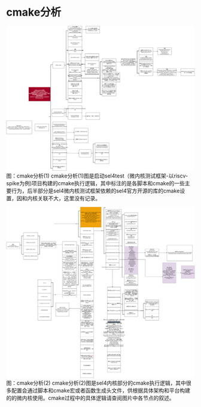 <!--
SPDX-License-Identifier: GPL-2.0
Copyright 2022, tyyteam(Qingtao Liu, Yang Lei, Yang Chen)
qtliu@mail.ustc.edu.cn, le24@mail.ustc.edu.cn, chenyangcs@mail.ustc.edu.cn
-->
# cmake分析

![cmake1](https://raw.githubusercontent.com/GooTal/picBed/master/myPics/cmake1.png)
图：cmake分析(1)
cmake分析(1)图是启动sel4test（微内核测试框架-以riscv-spike为例)项目构建的cmake执行逻辑，其中标注的是各脚本和cmake的一些主要行为，后半部分是sel4微内核测试框架依赖的sel4官方开源的库的cmake设置，因和内核关联不大，这里没有记录。

![cmake2](https://raw.githubusercontent.com/GooTal/picBed/master/myPics/cmake2.png)
图：cmake分析(2)
cmake分析(2)图是sel4内核部分的cmake执行逻辑，其中很多配置会通过脚本和cmake宏或者函数生成头文件，供根据具体架构和平台构建的的微内核使用。cmake过程中的具体逻辑请查阅图片中各节点的叙述。